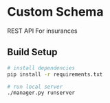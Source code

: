 # Custom Schema

REST API For insurances

## Build Setup

``` bash
# install dependencies
pip install -r requirements.txt

# run local server
./manager.py runserver

